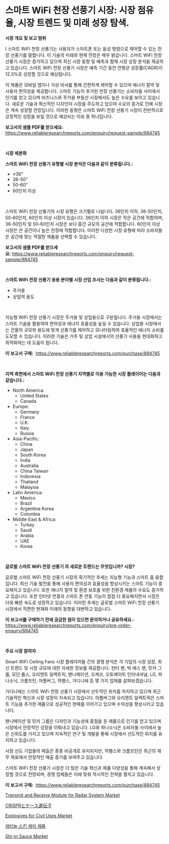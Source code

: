 <p><h1>스마트 WiFi 천장 선풍기 시장: 시장 점유율, 시장 트렌드 및 미래 성장 탐색.</h1></p><p><strong>시장 개요 및 보고 범위</strong></p>
<p><p>I 스마트 WiFi 천장 선풍기는 사용자가 스마트폰 또는 음성 명령으로 제어할 수 있는 천장 선풍기를 말합니다. 이 기술의 미래와 현재 전망은 매우 밝습니다. 스마트 WiFi 천장 선풍기 시장은 증가하고 있으며 최신 시장 동향 및 예측과 함께 시장 성장 분석을 제공하고 있습니다. 스마트 WiFi 천장 선풍기 시장은 예측 기간 동안 연평균 성장률(CAGR)이 12.3%로 성장할 것으로 예상됩니다. </p><p>이 제품은 모바일 앱이나 가상 비서를 통해 간편하게 제어할 수 있으며 에너지 절약 및 사용자 편의성을 제공합니다. 스마트 기능이 추가된 천장 선풍기는 소비자들 사이에서 인기를 얻고 있으며 비즈니스와 주거용 부동산 시장에서도 높은 수요를 보이고 있습니다. 새로운 기술과 혁신적인 디자인이 시장을 주도하고 있으며 수요의 증가로 인해 시장은 계속 성장할 전망입니다. 이러한 동향은 스마트 WiFi 천장 선풍기 시장이 전반적으로 긍정적인 성장을 보일 것으로 예상되는 이유 중 하나입니다.</p></p>
<p><strong>보고서의 샘플 PDF를 받으세요:</strong> <a href="https://www.reliableresearchreports.com/enquiry/request-sample/884745">https://www.reliableresearchreports.com/enquiry/request-sample/884745</a></p>
<p>&nbsp;</p>
<p><strong>시장 세분화</strong></p>
<p><strong>스마트 WiFi 천장 선풍기 유형별 시장 분석은 다음과 같이 분류됩니다.:</strong></p>
<p><ul><li>≤36"</li><li>36-50"</li><li>50-60"</li><li>60인치 이상</li></ul></p>
<p>&nbsp;</p>
<p><p>스마트 WiFi 천장 선풍기의 시장 유형은 크기별로 나뉩니다. 36인치 이하, 36-50인치, 50-60인치, 60인치 이상 시장이 있습니다. 36인치 이하 시장은 작은 공간에 적합하며, 36-50인치 및 50-60인치 시장은 보다 중간 규모의 공간에 적합합니다. 60인치 이상 시장은 큰 공간이나 높은 천장에 적합합니다. 이러한 다양한 시장 유형에 따라 소비자들은 공간에 맞는 적절한 제품을 선택할 수 있습니다.</p></p>
<p><strong>보고서의 샘플 PDF를 받으세요:</strong>&nbsp;<a href="https://www.reliableresearchreports.com/enquiry/request-sample/884745">https://www.reliableresearchreports.com/enquiry/request-sample/884745</a></p>
<p>&nbsp;</p>
<p><strong> 스마트 WiFi 천장 선풍기 응용 분야별 시장 산업 조사는 다음과 같이 분류됩니다.:</strong></p>
<p><ul><li>주거용</li><li>상업적 용도</li></ul></p>
<p>&nbsp;</p>
<p><p>지능형 WiFi 천장 선풍기 시장은 주거용 및 상업용으로 구분됩니다. 주거용 시장에서는 스마트 기술을 활용하여 편의성과 에너지 효율성을 높일 수 있습니다. 상업용 시장에서는 건물의 규모와 용도에 맞게 선풍기를 제어하고 모니터링하여 효율적인 에너지 소비를 도모할 수 있습니다. 이러한 기술은 거주 및 상업 시설에서의 선풍기 사용을 현대화하고 최적화하는 데 도움이 됩니다.</p></p>
<p><strong>이 보고서 구매:</strong>&nbsp; <a href="https://www.reliableresearchreports.com/purchase/884745">https://www.reliableresearchreports.com/purchase/884745</a></p>
<p>&nbsp;</p>
<p><strong>지역 측면에서 스마트 WiFi 천장 선풍기 지역별로 이용 가능한 시장 플레이어는 다음과 같습니다.:</strong></p>
<p><ul>
    <li>
        North America:
        <ul>
            <li>United States</li>
            <li>Canada</li>
        </ul>
    </li>
    <li>
        Europe:
        <ul>
            <li>Germany</li>
            <li>France</li>
            <li>U.K.</li>
            <li>Italy</li>
            <li>Russia</li>
        </ul>
    </li>
    <li>
        Asia-Pacific:
        <ul>
            <li>China</li>
            <li>Japan</li>
            <li>South Korea</li>
            <li>India</li>
            <li>Australia</li>
            <li>China Taiwan</li>
            <li>Indonesia</li>
            <li>Thailand</li>
            <li>Malaysia</li>
        </ul>
    </li>
    <li>
        Latin America:
        <ul>
            <li>Mexico</li>
            <li>Brazil</li>
            <li>Argentina Korea</li>
            <li>Colombia</li>
        </ul>
    </li>
    <li>
        Middle East & Africa:
        <ul>
            <li>Turkey</li>
            <li>Saudi</li>
            <li>Arabia</li>
            <li>UAE</li>
            <li>Korea</li>
        </ul>
    </li>
    </ul></p>
<p>&nbsp;</p>
<p><strong>글로벌 스마트 WiFi 천장 선풍기 의 새로운 트렌드는 무엇입니까? 시장?</strong></p>
<p><p>글로벌 스마트 WiFi 천장 선풍기 시장의 획기적인 추세는 지능형 기능과 스마트 홈 융합입니다. 최신 기술 발전을 통해 사용자 편의성과 효율성을 향상시키는 스마트 기능이 중요해지고 있습니다. 또한 에너지 절약 및 환경 보호를 위한 친환경 제품의 수요도 증가하고 있습니다. 또한 인터넷 연결과 스마트 폰 연동 기능이 점점 더 중요해지면서 시장은 더욱 빠른 속도로 성장하고 있습니다. 이러한 추세는 글로벌 스마트 WiFi 천장 선풍기 시장에서 직면한 현재와 미래의 동향을 대변하고 있습니다.</p></p>
<p><strong>이 보고서를 구매하기 전에 궁금한 점이 있으면 문의하거나 공유하세요.</strong>- <a href="https://www.reliableresearchreports.com/enquiry/pre-order-enquiry/884745">https://www.reliableresearchreports.com/enquiry/pre-order-enquiry/884745</a></p>
<p>&nbsp;</p>
<p><strong>주요 시장 참여자</strong></p>
<p><p>Smart WiFi Ceiling Fans 시장 플레이어들 간의 경쟁 분석은 각 기업의 시장 성장, 최신 트렌드 및 시장 규모에 대한 자세한 정보를 제공합니다. 헌터 팬, 빅 애스 팬, 민카 그룹, 모던 폼스, 오리엔트 일렉트릭, 팬니메이션, 오케코, 오토메이트 인터내셔널, LG, 파나소닉, 크롬프턴, 아톰버그, 하벨스, 가디니에 등 몇 가지 업체를 살펴보겠습니다.</p><p>가디니에는 스마트 WiFi 천장 선풍기 시장에서 선두적인 위치를 차지하고 있으며 최근 기술적인 혁신과 시장 성장이 지속되고 있습니다. 아톰버그와 오리엔트 일렉트릭은 스마트 기능을 추가한 제품으로 성공적인 판매를 이어가고 있으며 수익성을 향상시키고 있습니다.</p><p>팬니메이션 및 민카 그룹은 디자인과 기능성에 중점을 둔 제품으로 인기를 얻고 있으며 시장에서 안정적인 성장을 이뤄내고 있습니다. LG와 파나소닉은 소비자들 사이에서 높은 신뢰도를 가지고 있으며 지속적인 연구 및 개발을 통해 시장에서 선도적인 위치를 유지하고 있습니다.</p><p>시장 선도 기업들의 매출은 종종 비공개로 유지되지만, 하벨스와 크롬프턴은 최근의 재무 제표에서 안정적인 매출 증가를 보여주고 있습니다.</p><p>스마트 WiFi 천장 선풍기 시장은 더 많은 기술 혁신과 제품 다양성을 통해 계속해서 성장할 것으로 전망되며, 경쟁 업체들은 이에 맞춰 적시적인 전략을 펼치고 있습니다.</p></p>
<p><strong>이 보고서 구매:</strong>&nbsp;&nbsp;<a href="https://www.reliableresearchreports.com/purchase/884745">https://www.reliableresearchreports.com/purchase/884745</a></p>
<p><p><a href="https://scarlet-rocket-c63.notion.site/Global-Transmit-and-Receive-Module-for-Radar-System-Market-by-Types-Applications-and-Major-Players-5de8fadd6ec3438db4ab0ed6fe5bd3a0">Transmit and Receive Module for Radar System Market</a></p><p><a href="https://github.com/joaejkdzgyljvo6/Market-Research-Report-List-1/blob/main/91537171719.md">CRISPRとケース遺伝子</a></p><p><a href="https://issuu.com/reportprime-2/docs/explosives-for-civil-uses-market-size-2030.pptx">Explosives for Civil Uses Market</a></p><p><a href="https://github.com/vsap75a286l/Market-Research-Report-List-1/blob/main/30051071381.md">레티놀 스킨 케어 제품</a></p><p><a href="https://view.publitas.com/reportprime-1/stir-in-sauce-market-size-growth-outlook-from-2024-to-2031-projecting-at-markets-trends-analysis-by-application-regional-outlook-and-revenue/">Stir-in Sauce Market</a></p></p>
